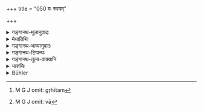 +++
title = "050 यः स्वयम्"

+++

<details><summary>गङ्गानथ-मूलानुवादः</summary>

The creditor who shall himself recover his money from the debtor should not be prosecuted by the king, for recovering what is his own property.—(50)
</details>

<details><summary>मेधातिथिः</summary>

उक्तस्यैवार्थस्य स्पष्टीकरणार्थः श्लोकः । न छलादिनोपायेन स्वेच्छय्**ओत्तमर्णो ऽधमर्णाद्** धनं **संसाधयन् राज्ञा** किंचिद् वक्तव्यः- "माम् अविज्ञाप्य किम् इत्य् अस्माद् आभरणादि स्वधनसंशुद्ध्यर्थं व्याजेन छद्मना गृहीतम्,[^१९२] गृहीत्वा वा[^१९३] किं नास्मै प्रतिप्रयच्छसि" इति ॥ ८.५० ॥


[^१९३]:
     M G J omit: vā


[^१९२]:
     M G J omit: gṛhītam
</details>

<details><summary>गङ्गानथ-भाष्यानुवादः</summary>

This verse serves to make clear what has been said before. If the creditor recovers his money from the debtor by means of ‘trick’ and the other methods, the King shall not tell him anything, such as—‘why did you, without informing me, take from him by trick or fraud, his ornament, etc., for the purpose of recovering your debt? Why do you not return it to him?’—(60)
</details>

<details><summary>गङ्गानथ-टिप्पन्यः</summary>

This verse is quoted in *Vivādaratnākara* (p. 74), which explains the meaning to be that if a creditor adopts any of the five methods mentioned in the preceding verse, he should not be prevented by the king from doing so and in *Kṛtyakalpataru* (p. 80a).
</details>

<details><summary>गङ्गानथ-तुल्य-वाक्यानि</summary>

*Viṣṇu* (6.18).—‘A creditor recovering, by any means, the loan advanced
by him shall not be reproved by the King.’

*Yājñavalkya* (2.40).—‘If a creditor tries to recover an admitted debt,
he shall not be reproved by the King.’

*Nārada* (1.123).—‘A creditor who tries to recover his loan from the
debtor must not be checked by the King, both for secular and religious reasons.’
</details>

<details><summary>भारुचिः</summary>

स्वगृहसंरोधनादि च कुर्वन्न् अकार्यकारीति कृत्वा **राज्ञा नाभियोक्तव्यः** । उत्तमर्णप्रतिपन्नस् तावद् एवं यथासंभवम् उपायैर् दाप्यः । यः पुनर् इतरः तम् —
</details>

<details><summary>Bühler</summary>

050	A creditor who himself recovers his property from his debtor, must not be blamed by the king for retaking what is his own.
</details>
